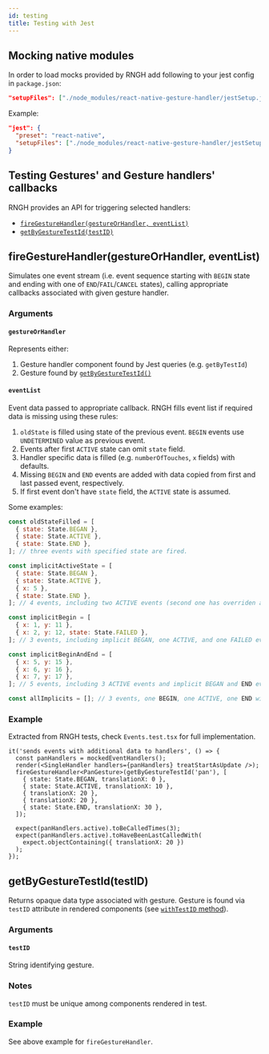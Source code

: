 ```yaml
---
id: testing
title: Testing with Jest
---
```


## Mocking native modules

In order to load mocks provided by RNGH add following to your jest config in `package.json`:

```json
"setupFiles": ["./node_modules/react-native-gesture-handler/jestSetup.js"]
```

Example:

```json
"jest": {
  "preset": "react-native",
  "setupFiles": ["./node_modules/react-native-gesture-handler/jestSetup.js"]
}
```

## Testing Gestures' and Gesture handlers' callbacks

RNGH provides an API for triggering selected handlers:

- [`fireGestureHandler(gestureOrHandler, eventList)`](/docs/guides/testing#firegesturehandlergestureorhandler-eventlist)
- [`getByGestureTestId(testID)`](/docs/guides/testing#getbygesturetestidtestid)

## fireGestureHandler(gestureOrHandler, eventList)

Simulates one event stream (i.e. event sequence starting with `BEGIN` state and ending
with one of `END`/`FAIL`/`CANCEL` states), calling appropriate callbacks associated with given gesture handler.

### Arguments

#### `gestureOrHandler`

Represents either:

1. Gesture handler component found by Jest queries (e.g. `getByTestId`)
2. Gesture found by [`getByGestureTestId()`](#getbygestureidtestid)

#### `eventList`

Event data passed to appropriate callback. RNGH fills event list if required
data is missing using these rules:

1. `oldState` is filled using state of the previous event. `BEGIN` events use
   `UNDETERMINED` value as previous event.
2. Events after first `ACTIVE` state can omit `state` field.
3. Handler specific data is filled (e.g. `numberOfTouches`, `x` fields) with
   defaults.
4. Missing `BEGIN` and `END` events are added with data copied from first and last
   passed event, respectively.
5. If first event don't have `state` field, the `ACTIVE` state is assumed.

Some examples:

```jsx
const oldStateFilled = [
  { state: State.BEGAN },
  { state: State.ACTIVE },
  { state: State.END },
]; // three events with specified state are fired.

const implicitActiveState = [
  { state: State.BEGAN },
  { state: State.ACTIVE },
  { x: 5 },
  { state: State.END },
]; // 4 events, including two ACTIVE events (second one has overriden additional data).

const implicitBegin = [
  { x: 1, y: 11 },
  { x: 2, y: 12, state: State.FAILED },
]; // 3 events, including implicit BEGAN, one ACTIVE, and one FAILED event with additional data.

const implicitBeginAndEnd = [
  { x: 5, y: 15 },
  { x: 6, y: 16 },
  { x: 7, y: 17 },
]; // 5 events, including 3 ACTIVE events and implicit BEGAN and END events. BEGAN uses first event's additional data, END uses last event's additional data.

const allImplicits = []; // 3 events, one BEGIN, one ACTIVE, one END with defaults.
```

### Example

Extracted from RNGH tests, check `Events.test.tsx` for full implementation.

```tsx
it('sends events with additional data to handlers', () => {
  const panHandlers = mockedEventHandlers();
  render(<SingleHandler handlers={panHandlers} treatStartAsUpdate />);
  fireGestureHandler<PanGesture>(getByGestureTestId('pan'), [
    { state: State.BEGAN, translationX: 0 },
    { state: State.ACTIVE, translationX: 10 },
    { translationX: 20 },
    { translationX: 20 },
    { state: State.END, translationX: 30 },
  ]);

  expect(panHandlers.active).toBeCalledTimes(3);
  expect(panHandlers.active).toHaveBeenLastCalledWith(
    expect.objectContaining({ translationX: 20 })
  );
});
```

## getByGestureTestId(testID)

Returns opaque data type associated with gesture. Gesture is found via `testID` attribute in rendered
components (see [`withTestID` method](/docs/gestures/pan-gesture#withrefref)).

### Arguments

#### `testID`

String identifying gesture.

### Notes

`testID` must be unique among components rendered in test.

### Example

See above example for `fireGestureHandler`.
